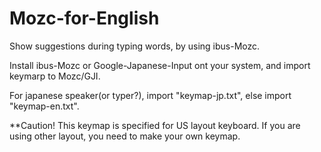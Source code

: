 # Mozc-for-English

Show suggestions during typing words, by using ibus-Mozc.

Install ibus-Mozc or Google-Japanese-Input ont your system, and import keymarp to Mozc/GJI.

For japanese speaker(or typer?), import "keymap-jp.txt", else import "keymap-en.txt".

**Caution! This keymap is specified for US layout keyboard. If you are using other layout, you need to make your own keymap.
